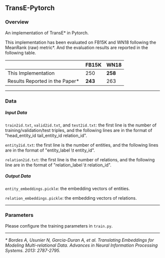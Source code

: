 ## TransE-Pytorch

### Overview

An implementation of TransE* in Pytorch.

This implementation has been evaluated on FB15K and WN18 following the MeanRank (raw) metric*. And the evaluation results are reported in the following table.        

|  | FB15K | WN18 |
| --- | --- | --- |
| This Implementation | 250  | **258**  |
| Results Reported in the Paper*  | **243**   | 263 |


* * *


### Data

##### Input Data

`train2id.txt`, `valid2id.txt`, and `test2id.txt`: the first line is the number of training/validation/test triples, and the following lines are in the format of "head_entity_id tail_entity_id relation_id".

`entity2id.txt`: the first line is the number of entities, and the following lines are in the format of "entity_label \t entity_id".

`relation2id.txt`: the first line is the number of relations, and the following line are in the format of "relation_label \t relation_id".

##### Output Data

`entity_embeddings.pickle`: the embedding vectors of entities.

`relation_embeddings.pickle`: the embedding vectors of relations.


* * *


### Parameters

Please configure the training parameters in ``train.py``.


* * *


*\* Bordes A, Usunier N, Garcia-Duran A, et al. Translating Embeddings for Modeling 
Multi-relational Data. Advances in Neural Information Processing Systems. 2013: 
2787-2795.*

